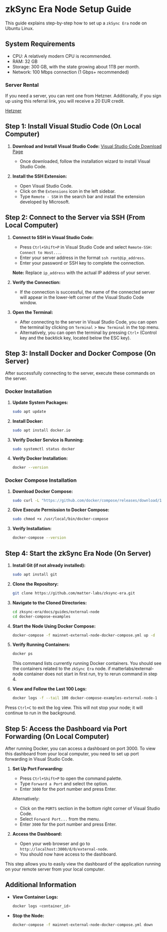 # zkSync Era Node Setup Guide

This guide explains step-by-step how to set up a `zkSync Era` node on Ubuntu Linux.

## System Requirements

- CPU: A relatively modern CPU is recommended.
- RAM: 32 GB
- Storage: 300 GB, with the state growing about 1TB per month.
- Network: 100 Mbps connection (1 Gbps+ recommended)

### Server Rental

If you need a server, you can rent one from Hetzner. Additionally, if you sign up using this referral link, you will receive a 20 EUR credit.

[Hetzner](https://hetzner.cloud/?ref=fu2umOyLCWhh)

## Step 1: Install Visual Studio Code (On Local Computer)

1. **Download and Install Visual Studio Code:**
   [Visual Studio Code Download Page](https://code.visualstudio.com/)

   - Once downloaded, follow the installation wizard to install Visual Studio Code.
2. **Install the SSH Extension:**

   - Open Visual Studio Code.
   - Click on the `Extensions` icon in the left sidebar.
   - Type `Remote - SSH` in the search bar and install the extension developed by Microsoft.

## Step 2: Connect to the Server via SSH (From Local Computer)

1. **Connect to SSH in Visual Studio Code:**

   - Press `Ctrl+Shift+P` in Visual Studio Code and select `Remote-SSH: Connect to Host...`.
   - Enter your server address in the format `ssh root@ip_address`.
   - Enter your password or SSH key to complete the connection.

   **Note:** Replace `ip_address` with the actual IP address of your server.
2. **Verify the Connection:**

   - If the connection is successful, the name of the connected server will appear in the lower-left corner of the Visual Studio Code window.
3. **Open the Terminal:**

   - After connecting to the server in Visual Studio Code, you can open the terminal by clicking on `Terminal` > `New Terminal` in the top menu.
   - Alternatively, you can open the terminal by pressing `Ctrl+` (Control key and the backtick key, located below the ESC key).

## Step 3: Install Docker and Docker Compose (On Server)

After successfully connecting to the server, execute these commands on the server.

### Docker Installation

1. **Update System Packages:**

   ```sh
   sudo apt update
   ```
2. **Install Docker:**

   ```sh
   sudo apt install docker.io
   ```
3. **Verify Docker Service is Running:**

   ```sh
   sudo systemctl status docker
   ```
4. **Verify Docker Installation:**

   ```sh
   docker --version
   ```

### Docker Compose Installation

1. **Download Docker Compose:**

   ```sh
   sudo curl -L "https://github.com/docker/compose/releases/download/1.29.2/docker-compose-$(uname -s)-$(uname -m)" -o /usr/local/bin/docker-compose
   ```
2. **Give Execute Permission to Docker Compose:**

   ```sh
   sudo chmod +x /usr/local/bin/docker-compose
   ```
3. **Verify Installation:**

   ```sh
   docker-compose --version
   ```

## Step 4: Start the zkSync Era Node (On Server)

1. **Install Git (if not already installed):**

   ```sh
   sudo apt install git
   ```
2. **Clone the Repository:**

   ```sh
   git clone https://github.com/matter-labs/zksync-era.git
   ```
3. **Navigate to the Cloned Directories:**

   ```sh
   cd zksync-era/docs/guides/external-node
   cd docker-compose-examples
   ```
4. **Start the Node Using Docker Compose:**

   ```sh
   docker-compose -f mainnet-external-node-docker-compose.yml up -d
   ```
5. **Verify Running Containers:**

   ```sh
   docker ps
   ```

   This command lists currently running Docker containers. You should see the containers related to the `zkSync Era` node. if matterlabs/external-node container does not start in first run, try to rerun command in step 4.
6. **View and Follow the Last 100 Logs:**

   ```sh
   docker logs -f --tail 100 docker-compose-examples-external-node-1
   ```

Press `Ctrl+C` to exit the log view. This will not stop your node; it will continue to run in the background.

## Step 5: Access the Dashboard via Port Forwarding (On Local Computer)

After running Docker, you can access a dashboard on port 3000. To view this dashboard from your local computer, you need to set up port forwarding in Visual Studio Code.

1. **Set Up Port Forwarding:**

   - Press `Ctrl+Shift+P` to open the command palette.
   - Type `Forward a Port` and select the option.
   - Enter `3000` for the port number and press Enter.

   Alternatively:

   - Click on the `PORTS` section in the bottom right corner of Visual Studio Code.
   - Select `Forward Port...` from the menu.
   - Enter `3000` for the port number and press Enter.
2. **Access the Dashboard:**

   - Open your web browser and go to `http://localhost:3000/d/0/external-node`.
   - You should now have access to the dashboard.

This step allows you to easily view the dashboard of the application running on your remote server from your local computer.

## Additional Information

- **View Container Logs:**

  ```sh
  docker logs <container_id>
  ```
- **Stop the Node:**

  ```sh
  docker-compose -f mainnet-external-node-docker-compose.yml down
  ```
